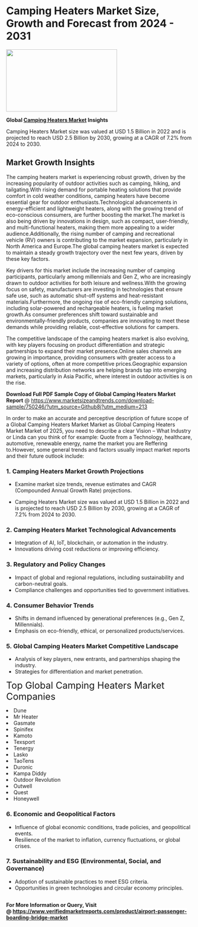<H1>Camping Heaters Market Size, Growth and Forecast from 2024 - 2031</H1><img class="aligncenter size-medium wp-image-584254" src="https://thirdeyenews.in/wp-content/uploads/2024/09/Global-Market-Research-300x168.jpeg" alt="" width="300" height="168" /><p><strong>Global&nbsp;<a href="https://www.marketsizeandtrends.com/download-sample/750246/?utm_source=Github8j?utm_medium=213">Camping Heaters Market</a> Insights</strong></p><p>Camping Heaters Market size was valued at USD 1.5 Billion in 2022 and is projected to reach USD 2.5 Billion by 2030, growing at a CAGR of 7.2% from 2024 to 2030.</p><p><h2>Market Growth Insights</h2> <p>The camping heaters market is experiencing robust growth, driven by the increasing popularity of outdoor activities such as camping, hiking, and tailgating.With rising demand for portable heating solutions that provide comfort in cold weather conditions, camping heaters have become essential gear for outdoor enthusiasts.Technological advancements in energy-efficient and lightweight heaters, along with the growing trend of eco-conscious consumers, are further boosting the market.The market is also being driven by innovations in design, such as compact, user-friendly, and multi-functional heaters, making them more appealing to a wider audience.Additionally, the rising number of camping and recreational vehicle (RV) owners is contributing to the market expansion, particularly in North America and Europe.The global camping heaters market is expected to maintain a steady growth trajectory over the next few years, driven by these key factors.</p> <p>Key drivers for this market include the increasing number of camping participants, particularly among millennials and Gen Z, who are increasingly drawn to outdoor activities for both leisure and wellness.With the growing focus on safety, manufacturers are investing in technologies that ensure safe use, such as automatic shut-off systems and heat-resistant materials.Furthermore, the ongoing rise of eco-friendly camping solutions, including solar-powered and rechargeable heaters, is fueling market growth.As consumer preferences shift toward sustainable and environmentally-friendly products, companies are innovating to meet these demands while providing reliable, cost-effective solutions for campers.</p> <p>The competitive landscape of the camping heaters market is also evolving, with key players focusing on product differentiation and strategic partnerships to expand their market presence.Online sales channels are growing in importance, providing consumers with greater access to a variety of options, often at more competitive prices.Geographic expansion and increasing distribution networks are helping brands tap into emerging markets, particularly in Asia Pacific, where interest in outdoor activities is on the rise.</p> <p><span class=""><strong>Download Full PDF Sample Copy of Global Camping Heaters Market Report</strong> @ <a href="https://www.marketsizeandtrends.com/download-sample/750246/?utm_source=Github8j?utm_medium=213" target="_blank">https://www.marketsizeandtrends.com/download-sample/750246/?utm_source=Github8j?utm_medium=213</a></span></p><p>In order to make an accurate and perceptive description of future scope of a Global&nbsp;Camping Heaters Market Market as Global&nbsp;Camping Heaters Market Market of 2025, you need to describe a clear Vision &ndash; What Industry or Linda can you think of for example: Quote from a Technology, healthcare, automotive, renewable energy, name the market you are Reffering to.However, some general trends and factors usually impact market reports and their future outlook include:</p><h3>1.&nbsp;<strong>Camping Heaters Market Growth Projections</strong></h3><ul><li>Examine market size trends, revenue estimates and CAGR (Compounded Annual Growth Rate) projections.</li><li><p>Camping Heaters Market size was valued at USD 1.5 Billion in 2022 and is projected to reach USD 2.5 Billion by 2030, growing at a CAGR of 7.2% from 2024 to 2030.</p></li></ul><h3>2.&nbsp;<strong>Camping Heaters Market Technological Advancements</strong></h3><ul><li>Integration of AI, IoT, blockchain, or automation in the industry.</li><li>Innovations driving cost reductions or improving efficiency.</li></ul><h3>3.&nbsp;<strong>Regulatory and Policy Changes</strong></h3><ul><li>Impact of global and regional regulations, including sustainability and carbon-neutral goals.</li><li>Compliance challenges and opportunities tied to government initiatives.</li></ul><h3>4.&nbsp;<strong>Consumer Behavior Trends</strong></h3><ul><li>Shifts in demand influenced by generational preferences (e.g., Gen Z, Millennials).</li><li>Emphasis on eco-friendly, ethical, or personalized products/services.</li></ul><h3>5.&nbsp;<strong>Global Camping Heaters Market Competitive Landscape</strong></h3><ul><li>Analysis of key players, new entrants, and partnerships shaping the industry.</li><li>Strategies for differentiation and market penetration.</li></ul><p data-pm-slice="1 1 []"><span style="color: inherit; font-family: inherit; font-size: 25px;">Top Global Camping Heaters Market Companies</span></p><div class="" data-test-id=""><p><li>Dune</li><li> Mr Heater</li><li> Gasmate</li><li> Spinifex</li><li> Kamoto</li><li> Texsport</li><li> Tenergy</li><li> Lasko</li><li> TaoTens</li><li> Duronic</li><li> Kampa Diddy</li><li> Outdoor Revolution</li><li> Outwell</li><li> Quest</li><li> Honeywell</li></p></div><h3>6.&nbsp;<strong>Economic and Geopolitical Factors</strong></h3><ul><li>Influence of global economic conditions, trade policies, and geopolitical events.</li><li>Resilience of the market to inflation, currency fluctuations, or global crises.</li></ul><h3>7.&nbsp;<strong>Sustainability and ESG (Environmental, Social, and Governance)</strong></h3><ul><li>Adoption of sustainable practices to meet ESG criteria.</li><li>Opportunities in green technologies and circular economy principles.</li></ul><h2><strong style="font-size: 14px;">For More Information or Query, Visit @&nbsp;</strong><a style="background-color: #ffffff; font-size: 14px;" href="https://www.marketsizeandtrends.com/report/camping-heaters-market/" target="_blank">https://www.verifiedmarketreports.com/product/airport-passenger-boarding-bridge-market</a></h2>